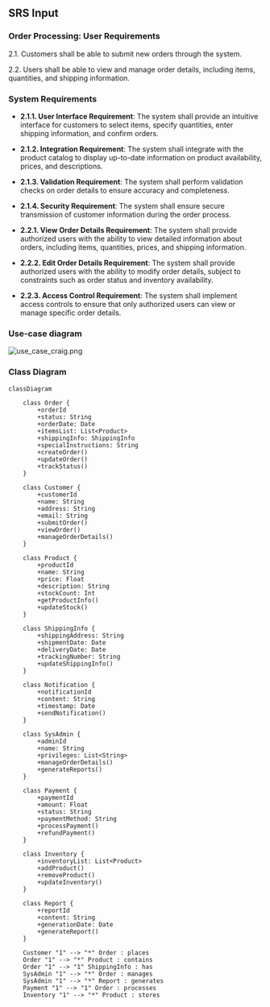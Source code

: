 ## SRS Input

### Order Processing: User Requirements

 2.1. Customers shall be able to submit new orders through the system.

 2.2. Users shall be able to view and manage order details, including items, quantities, and shipping information.



### System Requirements

- **2.1.1. User Interface Requirement**: The system shall provide an intuitive interface for customers to select items, specify quantities, enter shipping information, and confirm orders.
- **2.1.2. Integration Requirement**: The system shall integrate with the product catalog to display up-to-date information on product availability, prices, and descriptions.
- **2.1.3. Validation Requirement**: The system shall perform validation checks on order details to ensure accuracy and completeness.
- **2.1.4. Security Requirement**: The system shall ensure secure transmission of customer information during the order process.

- **2.2.1. View Order Details Requirement**: The system shall provide authorized users with the ability to view detailed information about orders, including items, quantities, prices, and shipping information.
- **2.2.2. Edit Order Details Requirement**: The system shall provide authorized users with the ability to modify order details, subject to constraints such as order status and inventory availability.
- **2.2.3. Access Control Requirement**: The system shall implement access controls to ensure that only authorized users can view or manage specific order details.

### Use-case diagram

![use_case_craig.png](/use_case_craig.png)


### Class Diagram
```mermaid
classDiagram

    class Order {
        +orderId
        +status: String
        +orderDate: Date
        +itemsList: List<Product>
        +shippingInfo: ShippingInfo
        +specialInstructions: String
        +createOrder()
        +updateOrder()
        +trackStatus()
    }

    class Customer {
        +customerId
        +name: String
        +address: String
        +email: String
        +submitOrder()
        +viewOrder()
        +manageOrderDetails()
    }

    class Product {
        +productId
        +name: String
        +price: Float
        +description: String
        +stockCount: Int
        +getProductInfo()
        +updateStock()
    }

    class ShippingInfo {
        +shippingAddress: String
        +shipmentDate: Date
        +deliveryDate: Date
        +trackingNumber: String
        +updateShippingInfo()
    }

    class Notification {
        +notificationId
        +content: String
        +timestamp: Date
        +sendNotification()
    }

    class SysAdmin {
        +adminId
        +name: String
        +privileges: List<String>
        +manageOrderDetails()
        +generateReports()
    }

    class Payment {
        +paymentId
        +amount: Float
        +status: String
        +paymentMethod: String
        +processPayment()
        +refundPayment()
    }

    class Inventory {
        +inventoryList: List<Product>
        +addProduct()
        +removeProduct()
        +updateInventory()
    }

    class Report {
        +reportId
        +content: String
        +generationDate: Date
        +generateReport()
    }

    Customer "1" --> "*" Order : places
    Order "1" --> "*" Product : contains
    Order "1" --> "1" ShippingInfo : has
    SysAdmin "1" --> "*" Order : manages
    SysAdmin "1" --> "*" Report : generates
    Payment "1" --> "1" Order : processes
    Inventory "1" --> "*" Product : stores
```